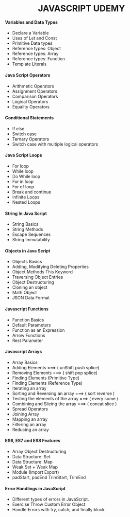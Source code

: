 
<h1 align="center">JAVASCRIPT UDEMY</h1>

<h4 align="left">Variables and Data Types</h4>

-  Declare a Variable
-  Uses of Let and Const
-  Primitive Data types
-  Reference types: Object
-  Reference types: Array 
-  Reference types: Function
-  Template Literals

<h4 align="left">Java Script Operators</h4>

-  Arithmetic Operators
-  Assignment Operators
-  Comparison Operators
-  Logical Operators
-  Equality Operators

<h4 align="left">Conditional Statements</h4>

-  If else
-  Switch case
-  Ternary Operators
-  Switch case with multiple logical operators


<h4 align="left">Java Script Loops</h4>

-  For loop
-  While loop
-  Do While loop
-  For in loop
-  For of loop
-  Break and continue
-  Infinite Loops
-  Nested Loops

<h4 align="left">String In Java Script</h4>

-  String Basics
-  String Methods
-  Escape Sequences
-  String Immutability


<h4 align="left">Objects in Java Script</h4>

-  Objects Basics
-  Adding, Modifying Deleting Properties
-  Object Methods This Keyword
-  Traversing Object Entries
-  Object Destructuring
-  Cloning an object
-  Math Object
-  JSON Data Format


<h4 align="left">Javascript Functions</h4>

-  Function Basics
-  Default Parameters
-  Function as an Expression
-  Arrow Functions
-  Rest Parameter

<h4 align="left">Javascript Arrays</h4>

-  Array Basics
-  Adding Elements ===> ( unShift push splice)
-  Removing Elements ===> ( shift pop splice)
-  Finding Elements (Primitive Type)
-  Finding Elements (Reference Type)
-  Iterating an array
-  Sorting and Reversing an array ===> ( sort reverse )
-  Testing the elements of the array ===> ( every some )
-  Combining and Slicing the array ===> ( concat slice )
-  Spread Operators
-  Joining Array
-  Mapping an array
-  Filtering an array
-  Reducing an array

  <h4 align="left">ES6, ES7 and ES8 Features</h4>

-  Array Object Destructuring
-  Data Structure: Set
-  Data Structure: Map
-  Weak Set + Weak Map
-  Module (Import Export)
-  padStart, padEnd TrimStart, TrimEnd  
  
  
  <h4 align="left">Error Handlings in JavaScript</h4>

-  Different types of errors in JavaScript.
-  Exercise Throw Custom Error Object
-  Handle Errors with try, catch, and finally block

  



